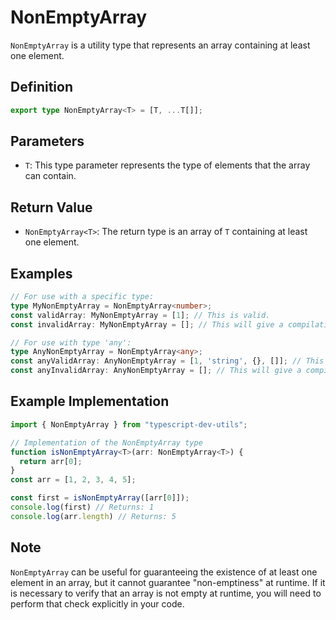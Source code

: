 # NonEmptyArray
`NonEmptyArray` is a utility type that represents an array containing at least one element.

## Definition

```ts
export type NonEmptyArray<T> = [T, ...T[]];
```

## Parameters
- `T`: This type parameter represents the type of elements that the array can contain.

## Return Value
- `NonEmptyArray<T>`: The return type is an array of `T` containing at least one element.

## Examples
```ts
// For use with a specific type:
type MyNonEmptyArray = NonEmptyArray<number>;
const validArray: MyNonEmptyArray = [1]; // This is valid.
const invalidArray: MyNonEmptyArray = []; // This will give a compilation error.

// For use with type 'any':
type AnyNonEmptyArray = NonEmptyArray<any>;
const anyValidArray: AnyNonEmptyArray = [1, 'string', {}, []]; // This is valid.
const anyInvalidArray: AnyNonEmptyArray = []; // This will give a compilation error.
```
## Example Implementation

```ts
import { NonEmptyArray } from "typescript-dev-utils";

// Implementation of the NonEmptyArray type
function isNonEmptyArray<T>(arr: NonEmptyArray<T>) {
  return arr[0];
}
const arr = [1, 2, 3, 4, 5];

const first = isNonEmptyArray([arr[0]]);
console.log(first) // Returns: 1
console.log(arr.length) // Returns: 5

```

## Note

`NonEmptyArray` can be useful for guaranteeing the existence of at least one element in an array, but it cannot guarantee "non-emptiness" at runtime. If it is necessary to verify that an array is not empty at runtime, you will need to perform that check explicitly in your code.
